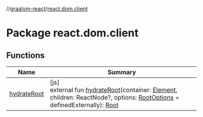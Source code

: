 //[graalvm-react](../../index.md)/[react.dom.client](index.md)

# Package react.dom.client

## Functions

| Name | Summary |
|---|---|
| [hydrateRoot](hydrate-root.md) | [js]<br>external fun [hydrateRoot](hydrate-root.md)(container: [Element](https://kotlinlang.org/api/latest/jvm/stdlib/org.w3c.dom/-element/index.html), children: ReactNode?, options: [RootOptions](../../../../packages/graalvm-react/react.dom.client/-root-options/index.md) = definedExternally): [Root](../../../../packages/graalvm-react/react.dom.client/-root/index.md) |
